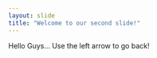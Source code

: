 ```yaml
---
layout: slide
title: "Welcome to our second slide!"
---
```

Hello  Guys...
Use the left arrow to go back!
